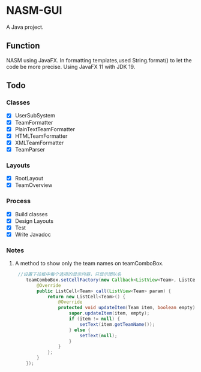 # NASM-GUI
A Java project.

## Function
NASM using JavaFX.
In formatting templates,used String.format() to let the code be more precise.
Using JavaFX 11 with JDK 19.

## Todo
### Classes
- [x] UserSubSystem
- [x] TeamFormatter
- [x] PlainTextTeamFormatter
- [x] HTMLTeamFormatter
- [x] XMLTeamFormatter
- [x] TeamParser
### Layouts
- [x] RootLayout
- [x] TeamOverview

### Process
- [x] Build classes
- [x] Design Layouts
- [x] Test
- [x] Write Javadoc

### Notes
1. A method to show only the team names on teamComboBox.
    ```java
     //设置下拉框中每个选项的显示内容，只显示团队名
        teamComboBox.setCellFactory(new Callback<ListView<Team>, ListCell<Team>>() {
            @Override
            public ListCell<Team> call(ListView<Team> param) {
                return new ListCell<Team>() {
                    @Override
                    protected void updateItem(Team item, boolean empty) {
                        super.updateItem(item, empty);
                        if (item != null) {
                            setText(item.getTeamName());
                        } else {
                            setText(null);
                        }
                    }
                };
            }
        });
```
